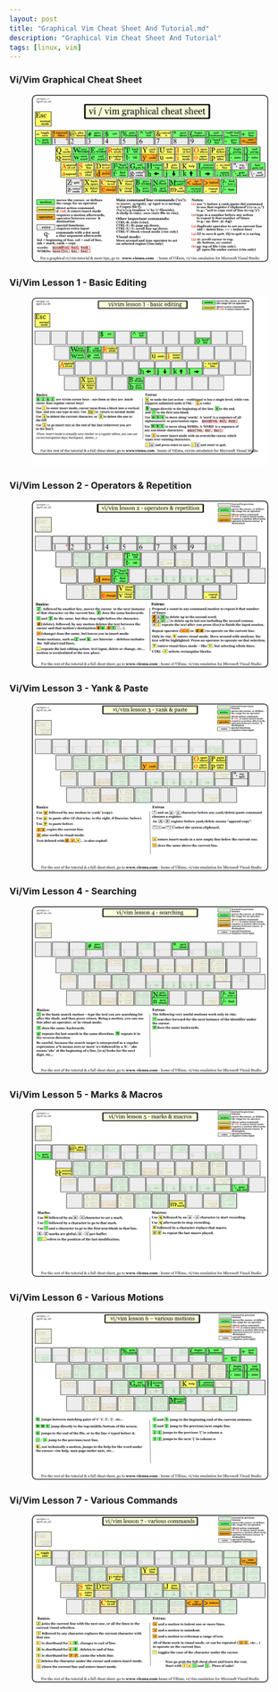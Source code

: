 ```yaml
---
layout: post
title: "Graphical Vim Cheat Sheet And Tutorial.md"
description: "Graphical Vim Cheat Sheet And Tutorial"
tags: [linux, vim]
---
```


### Vi/Vim Graphical Cheat Sheet

<figure>
	<a href="/images/vim/vi-vim-cheat-sheet.gif"><img src="/images/vim/vi-vim-cheat-sheet.gif" alt=""></a>
</figure>

### Vi/Vim Lesson 1 - Basic Editing

<figure>
	<a href="/images/vim/vi-vim-tutorial-1.svg"><img src="/images/vim/vi-vim-tutorial-1.svg" alt=""></a>
</figure>

### Vi/Vim Lesson 2 - Operators & Repetition 

<figure>
	<a href="/images/vim/vi-vim-tutorial-2.gif"><img src="/images/vim/vi-vim-tutorial-2.gif" alt=""></a>
</figure>

### Vi/Vim Lesson 3 - Yank & Paste

<figure>
	<a href="/images/vim/vi-vim-tutorial-3.gif"><img src="/images/vim/vi-vim-tutorial-3.gif" alt=""></a>
</figure>

### Vi/Vim Lesson 4 - Searching

<figure>
	<a href="/images/vim/vi-vim-tutorial-4.gif"><img src="/images/vim/vi-vim-tutorial-4.gif" alt=""></a>
</figure>

### Vi/Vim Lesson 5 - Marks & Macros

<figure>
	<a href="/images/vim/vi-vim-tutorial-5.gif"><img src="/images/vim/vi-vim-tutorial-5.gif" alt=""></a>
</figure>

### Vi/Vim Lesson 6 - Various Motions

<figure>
	<a href="/images/vim/vi-vim-tutorial-6.gif"><img src="/images/vim/vi-vim-tutorial-6.gif" alt=""></a>
</figure>

### Vi/Vim Lesson 7 - Various Commands

<figure>
	<a href="/images/vim/vi-vim-tutorial-7.gif"><img src="/images/vim/vi-vim-tutorial-7.gif" alt=""></a>
</figure>
